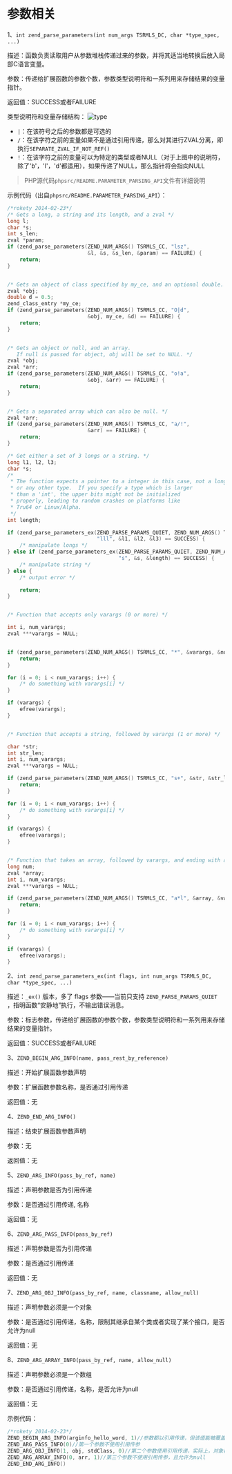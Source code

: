 参数相关
=======

1、`int zend_parse_parameters(int num_args TSRMLS_DC, char *type_spec, ...)`

描述：函数负责读取用户从参数堆栈传递过来的参数，并将其适当地转换后放入局部C语言变量。

参数：传递给扩展函数的参数个数，参数类型说明符和一系列用来存储结果的变量指针。

返回值：SUCCESS或者FAILURE

类型说明符和变量存储结构：
![type](../image/parameters1.png)
* `|`：在该符号之后的参数都是可选的
* `/`：在该字符之前的变量如果不是通过引用传递，那么对其进行ZVAL分离，即执行`SEPARATE_ZVAL_IF_NOT_REF()`
* `!`：在该字符之前的变量可以为特定的类型或者NULL（对于上图中的说明符，除了'b'，'l'，'d'都适用），如果传递了NULL，那么指针将会指向NULL

> PHP源代码`phpsrc/README.PARAMETER_PARSING_API`文件有详细说明

示例代码（出自`phpsrc/README.PARAMETER_PARSING_API`）：
```c
/*rokety 2014-02-23*/
/* Gets a long, a string and its length, and a zval */
long l;
char *s;
int s_len;
zval *param;
if (zend_parse_parameters(ZEND_NUM_ARGS() TSRMLS_CC, "lsz",
                          &l, &s, &s_len, &param) == FAILURE) {
    return;
}


/* Gets an object of class specified by my_ce, and an optional double. */
zval *obj;
double d = 0.5;
zend_class_entry *my_ce;
if (zend_parse_parameters(ZEND_NUM_ARGS() TSRMLS_CC, "O|d",
                          &obj, my_ce, &d) == FAILURE) {
    return;
}


/* Gets an object or null, and an array.
   If null is passed for object, obj will be set to NULL. */
zval *obj;
zval *arr;
if (zend_parse_parameters(ZEND_NUM_ARGS() TSRMLS_CC, "o!a",
                          &obj, &arr) == FAILURE) {
    return;
}


/* Gets a separated array which can also be null. */
zval *arr;
if (zend_parse_parameters(ZEND_NUM_ARGS() TSRMLS_CC, "a/!",
                          &arr) == FAILURE) {
    return;
}

/* Get either a set of 3 longs or a string. */
long l1, l2, l3;
char *s;
/* 
 * The function expects a pointer to a integer in this case, not a long
 * or any other type.  If you specify a type which is larger
 * than a 'int', the upper bits might not be initialized
 * properly, leading to random crashes on platforms like
 * Tru64 or Linux/Alpha.
 */
int length;

if (zend_parse_parameters_ex(ZEND_PARSE_PARAMS_QUIET, ZEND_NUM_ARGS() TSRMLS_CC,
                             "lll", &l1, &l2, &l3) == SUCCESS) {
    /* manipulate longs */
} else if (zend_parse_parameters_ex(ZEND_PARSE_PARAMS_QUIET, ZEND_NUM_ARGS() TSRMLS_CC,
                                    "s", &s, &length) == SUCCESS) {
    /* manipulate string */
} else {
    /* output error */

    return;
}


/* Function that accepts only varargs (0 or more) */

int i, num_varargs;
zval ***varargs = NULL;


if (zend_parse_parameters(ZEND_NUM_ARGS() TSRMLS_CC, "*", &varargs, &num_varargs) == FAILURE) {
    return;
}

for (i = 0; i < num_varargs; i++) {
    /* do something with varargs[i] */
}

if (varargs) {
    efree(varargs);
}


/* Function that accepts a string, followed by varargs (1 or more) */

char *str;
int str_len;
int i, num_varargs;
zval ***varargs = NULL;

if (zend_parse_parameters(ZEND_NUM_ARGS() TSRMLS_CC, "s+", &str, &str_len, &varargs, &num_varargs) == FAILURE) {
    return;
}

for (i = 0; i < num_varargs; i++) {
    /* do something with varargs[i] */
}

if (varargs) {
    efree(varargs);
}


/* Function that takes an array, followed by varargs, and ending with a long */
long num;
zval *array;
int i, num_varargs;
zval ***varargs = NULL;

if (zend_parse_parameters(ZEND_NUM_ARGS() TSRMLS_CC, "a*l", &array, &varargs, &num_varargs, &num) == FAILURE) {
    return;
}

for (i = 0; i < num_varargs; i++) {
    /* do something with varargs[i] */
}

if (varargs) {
    efree(varargs);
}
```

2、`int zend_parse_parameters_ex(int flags, int num_args TSRMLS_DC, char *type_spec, ...)`

描述：`_ex()` 版本，多了 flags 参数——当前只支持 `ZEND_PARSE_PARAMS_QUIET` ，指明函数“安静地”执行，不输出错误消息。

参数：标志参数，传递给扩展函数的参数个数，参数类型说明符和一系列用来存储结果的变量指针。

返回值：SUCCESS或者FAILURE

3、`ZEND_BEGIN_ARG_INFO(name, pass_rest_by_reference)`

描述：开始扩展函数参数声明

参数：扩展函数参数名称，是否通过引用传递

返回值：无

4、`ZEND_END_ARG_INFO()`

描述：结束扩展函数参数声明

参数：无

返回值：无

5、`ZEND_ARG_INFO(pass_by_ref, name)`

描述：声明参数是否为引用传递

参数：是否通过引用传递, 名称

返回值：无

6、`ZEND_ARG_PASS_INFO(pass_by_ref)`

描述：声明参数是否为引用传递

参数：是否通过引用传递

返回值：无

7、`ZEND_ARG_OBJ_INFO(pass_by_ref, name, classname, allow_null)`

描述：声明参数必须是一个对象

参数：是否通过引用传递，名称，限制其继承自某个类或者实现了某个接口，是否允许为null

返回值：无

8、`ZEND_ARG_ARRAY_INFO(pass_by_ref, name, allow_null)`

描述：声明参数必须是一个数组

参数：是否通过引用传递，名称，是否允许为null

返回值：无

示例代码：
```c
/*rokety 2014-02-23*/
ZEND_BEGIN_ARG_INFO(arginfo_hello_word, 1)//参数都以引用传递，但该值能被覆盖
ZEND_ARG_PASS_INFO(0)//第一个参数不使用引用传参
ZEND_ARG_OBJ_INFO(1, obj, stdClass, 0)//第二个参数使用引用传递，实际上，对象都是默认引用传递，所以该一般都是1，并且要求对象继承自stdClass类，且不允许为null
ZEND_ARG_ARRAY_INFO(0, arr, 1)//第三个参数不使用引用传参，且允许为null
ZEND_END_ARG_INFO()
```